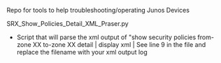 Repo for tools to help troubleshooting/operating Junos Devices



SRX_Show_Policies_Detail_XML_Praser.py 
  - Script that will parse the xml output of "show security policies from-zone XX to-zone XX detail | display xml | 
    See line 9 in the file and replace the filename with your xml output log

